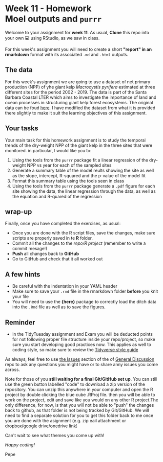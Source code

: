 # Week 11 - Homework <br/> Moel outputs and `purrr`

Welcome to your assignment for **week 11**. As usual, **Clone** this repo into your own :computer:  using RStudio, as we saw in class.

For this week's assignment you will need to create a short **"report" in an rmarkdown** format with its associated `.md` and `.html` outputs. 

## The data

For this week's assignment we are going to use a dataset of net primary production (NPP) of yhe giant kelp *Macrocystis pyrifera* estimated at three different sites for the period 2002 - 2019. The data is part of the Santa Barbara Coastal LTER which aims to investigate the importance of land and ocean processes in structuring giant kelp forest ecosystems. The original data can be foud [here](https://sbclter.msi.ucsb.edu/data/catalog/package/?package=knb-lter-sbc.112). I have modified the dataset from what it is provided there slightly to make it suit the learning objectives of this assignment.

## Your tasks

Your main task for this homework assignment is to study the temporal trends of the dry-weight NPP of the giant kelp in the three sites that were monitored. in particular, I would like you to:

1. Using the tools from the `purrr` package fit a linear regression of the dry-weight NPP vs year for each of the sampled sites
2. Generate a summary table of the model reults showing the site as well as the slope, intercept, R-squared and the p-value of the model fit
3. Format this summary table using the tools seen in class
4. Using the tools from the `purrr` package generate a `.pdf` figure for each site showing the data, the linear regression through the data, as well as the equation and R-quared of the regression

## wrap-up

Finally, once you have completed the exercises, as usual:

- Once you are done with the R script files, save the changes, make sure scripts are properly saved in te **R** folder.
- Commit all the changes to the *repo/R project* (remember to write a commit mesage!)
- **Push** all changes back to **GitHub**
- Go to GitHub and check that it all worked out


## A few hints

- Be careful with the indentation in your YAML header
- Make sure to save your `.rmd` file in the rmarkdown folder **before** you knit your file
- You will need to use the **{here}** package to correctly load the ditch data into the `.Rmd` file as well as to save the figures.

## Reminder
 
 - In the TidyTuesday assignment and Exam you will be deducted points for not following proper file structure inside your repo/project, so make sure you start developing good practices now. This applies as well to coding style, so make sure to review the [Tidyverse style guide](https://style.tidyverse.org/)


As always, feel free to use [the Issues](https://github.com/UM-R-for-EnvSci-Registered-Student/General-Discussion/issues) section of the of [General Discussion](https://github.com/UM-R-for-EnvSci-Registered-Student/General-Discussion) repo to ask any questions you might have or to share anny issues you come across. 

Note for those of you **still waiting for a final Git/GitHub set up**. You can still use the green button labelled "code" to download a zip version of the repository. You can unzip this anywhere in your computer and open the R project by double clicking the blue cube .RProj file. then you will be able to work on the project, edit and save like you would on any other R project.The only difference, for now, is that you will not be able to "push" the changes back to github, as that folder is not being tracked by Git/GitHub. We will need to find a separate solution for you to get this folder back to me once you are done with the asignment (e.g. zip eail attachment or dropbox/google drive/onedrive link)

Can't wait to see what themes you come up with!

*Happy coding!*

Pepe

